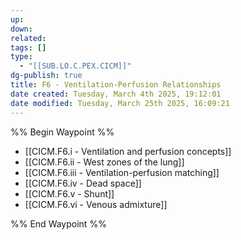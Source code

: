 ```yaml
---
up: 
down: 
related: 
tags: []
type:
  - "[[SUB.LO.C.PEX.CICM]]"
dg-publish: true
title: F6 - Ventilation-Perfusion Relationships
date created: Tuesday, March 4th 2025, 19:12:01
date modified: Tuesday, March 25th 2025, 16:09:21
---
```


%% Begin Waypoint %%

- [[CICM.F6.i - Ventilation and perfusion concepts]]
- [[CICM.F6.ii - West zones of the lung]]
- [[CICM.F6.iii - Ventilation-perfusion matching]]
- [[CICM.F6.iv - Dead space]]
- [[CICM.F6.v - Shunt]]
- [[CICM.F6.vi - Venous admixture]]

%% End Waypoint %%
